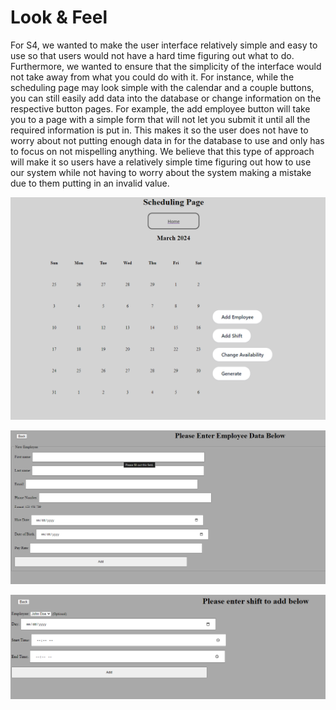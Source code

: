 # Look & Feel

For S4, we wanted to make the user interface relatively simple and easy to use so that users would not have a hard time figuring out 
what to do. Furthermore, we wanted to ensure that the simplicity of the interface would not take away from what you could do with it.
For instance, while the scheduling page may look simple with the calendar and a couple buttons, you can still easily add data into the 
database or change information on the respective button pages. For example, the add employee button will take you to a page with a simple
form that will not let you submit it until all the required information is put in. This makes it so the user does not have to worry about 
not putting enough data in for the database to use and only has to focus on not mispelling anything. We believe that this type of approach
will make it so users have a relatively simple time figuring out how to use our system while not having to worry about the system making a 
mistake due to them putting in an invalid value. 

![](https://github.com/elivatsaas/S4/blob/Tyler_Branch/Deliverables/Media/D4.9.1.png)

![](https://github.com/elivatsaas/S4/blob/Tyler_Branch/Deliverables/Media/D4.9.2.png)

![](https://github.com/elivatsaas/S4/blob/Tyler_Branch/Deliverables/Media/D4.9.3.png)
